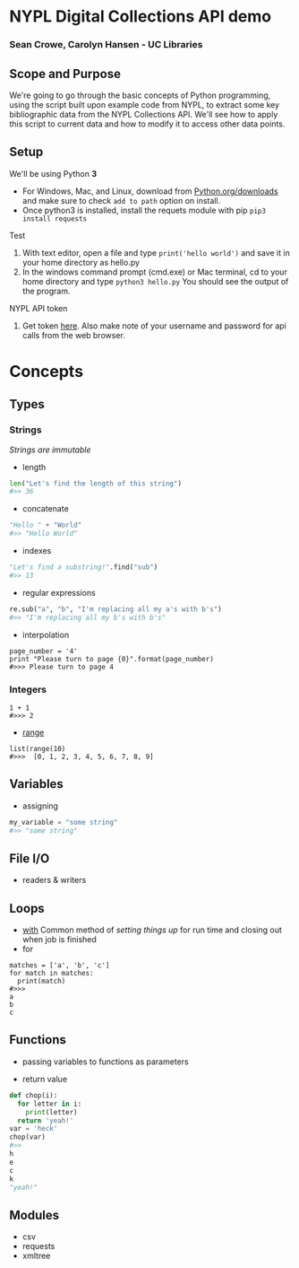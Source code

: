 # NYPL Digital Collections API demo

### Sean Crowe, Carolyn Hansen - UC Libraries

## Scope and Purpose
We're going to go through the basic concepts of Python programming, using the script built upon example code from NYPL, to extract some key bibliographic data from the NYPL Collections API. We'll see how to apply this script to current data and how to modify it to access other data points.

## Setup
We'll be using Python __3__
* For Windows, Mac, and Linux, download from [Python.org/downloads](https://www.python.org/downloads/) and make sure to check `add to path` option on install.
* Once python3 is installed, install the requets module with pip ```pip3 install requests```

Test
1. With text editor, open a file and type ```print('hello world')``` and save it in your home directory as hello.py
1. In the windows command prompt (cmd.exe) or Mac terminal, cd to your home directory and type ```python3 hello.py``` You should see the output of the program.

NYPL API token
1. Get token [here](http://api.repo.nypl.org/). Also make note of your username and password for api calls from the web browser.

# Concepts

## Types

### Strings
*Strings are immutable*

* length  
```python  
len("Let's find the length of this string")
#>> 36
```
* concatenate  
```python  
"Hello " + "World"
#>> "Hello World"
```
* indexes 
```python
"Let's find a substring!".find("sub")
#>> 13
```

* regular expressions
```python
re.sub("a", "b", "I'm replacing all my a's with b's")
#>> "I'm replacing all my b's with b's"
```

* interpolation
```
page_number = '4'
print "Please turn to page {0}".format(page_number)
#>>> Please turn to page 4
```

### Integers
```
1 + 1
#>>> 2
```

* [range](https://docs.python.org/3/library/stdtypes.html#range)
```
list(range(10)
#>>>  [0, 1, 2, 3, 4, 5, 6, 7, 8, 9]
```
## Variables
* assigning  
```python  
my_variable = "some string"
#>> "some string"
```

## File I/O
* readers & writers

## Loops
 
* [with](https://docs.python.org/3/reference/compound_stmts.html#with)
  Common method of *setting things up* for run time and closing out when job is finished
* for
```
matches = ['a', 'b', 'c']
for match in matches:
  print(match)
#>>> 
a
b
c
```

## Functions
* passing variables to functions as parameters

* return value
```python
def chop(i):
  for letter in i:
    print(letter)
  return 'yeah!'
var = 'heck'
chop(var)
#>>
h
e
c
k
"yeah!"
```
## Modules

* csv
* requests
* xmltree
